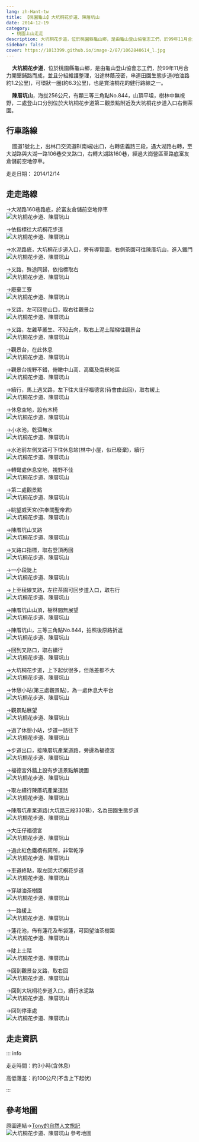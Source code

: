 ```yaml
---
lang: zh-Hant-tw
title: 【桃園龜山】大坑桐花步道、陳厝坑山
date: 2014-12-19
category: 
  - 桃園上山走走
description: 大坑桐花步道，位於桃園縣龜山鄉，是由龜山登山協會志工們，於99年11月合力開墾鋪路而成，並且分組維護整理，沿途林蔭茂密，串連田園生態步道(柏油路約1.2公里)，可環狀一圈(約6.3公里)，也是賞油桐花的健行路線之一。 陳厝坑山，海拔256公尺，有顆三等三角點No.844，山頂平坦，樹林中無視野，二處登山口分別位於大坑桐花步道第二觀景點附近及大坑桐花步道入口右側茶園。
sidebar: false
cover: https://1013399.github.io/image-2/87/1062840614_l.jpg
---
```


    **大坑桐花步道**，位於桃園縣龜山鄉，是由龜山登山協會志工們，於99年11月合力開墾鋪路而成，並且分組維護整理，沿途林蔭茂密，串連田園生態步道(柏油路約1.2公里)，可環狀一圈(約6.3公里)，也是賞油桐花的健行路線之一。  

    **陳厝坑山**，海拔256公尺，有顆三等三角點No.844，山頂平坦，樹林中無視野，二處登山口分別位於大坑桐花步道第二觀景點附近及大坑桐花步道入口右側茶園。

<!-- more -->

## 行車路線 
    國道1號北上，出林口交流道B(南端)出口，右轉忠義路三段，遇大湖路右轉，至大湖路與大湖一路106巷交叉路口，右轉大湖路160巷，經過大崗營區至路底富友倉儲前空地停車。

走走日期： 2014/12/14

## 走走路線
→大湖路160巷路底，於富友倉儲前空地停車  
![大坑桐花步道、陳厝坑山](https://1013399.github.io/image-2/87/1062840806_l.jpg)

→依指標往大坑桐花步道  
![大坑桐花步道、陳厝坑山](https://1013399.github.io/image-2/87/1062839306_l.jpg)

→水泥路底，大坑桐花步道入口，旁有導覽圖，右側茶園可往陳厝坑山，進入鐵門  
![大坑桐花步道、陳厝坑山](https://1013399.github.io/image-2/87/1062837250_l.jpg)

→叉路，殊途同歸，依指標取右  
![大坑桐花步道、陳厝坑山](https://1013399.github.io/image-2/87/1062839492_l.jpg)

→廢棄工寮  
![大坑桐花步道、陳厝坑山](https://1013399.github.io/image-2/87/1062840811_l.jpg)

→叉路，左可回登山口，取右往觀景台  
![大坑桐花步道、陳厝坑山](https://1013399.github.io/image-2/87/1062839784_l.jpg)

→叉路，左雜草叢生、不知去向，取右上泥土階梯往觀景台  
![大坑桐花步道、陳厝坑山](https://1013399.github.io/image-2/87/1062839504_l.jpg)

→觀景台，在此休息  
![大坑桐花步道、陳厝坑山](https://1013399.github.io/image-2/87/1062840215_l.jpg)

→觀景台視野不錯，俯瞰中山高、高鐵及南崁地區  
![大坑桐花步道、陳厝坑山](https://1013399.github.io/image-2/87/1062840614_l.jpg)

→續行，馬上遇叉路，左下往大庄仔福德宮(待會由此回)，取右緩上  
![大坑桐花步道、陳厝坑山](https://1013399.github.io/image-2/87/1062840110_l.jpg)

→休息空地，設有木椅  
![大坑桐花步道、陳厝坑山](https://1013399.github.io/image-2/87/1062837253_l.jpg)

→小水池，乾涸無水  
![大坑桐花步道、陳厝坑山](https://1013399.github.io/image-2/87/1062840710_l.jpg)

→水池前左側叉路可下往休息站(林中小屋，似已廢棄)，續行  
![大坑桐花步道、陳厝坑山](https://1013399.github.io/image-2/87/1062840812_l.jpg)

→轉彎處休息空地，視野不佳  
![大坑桐花步道、陳厝坑山](https://1013399.github.io/image-2/87/1062839096_l.jpg)

→第二處觀景點  
![大坑桐花步道、陳厝坑山](https://1013399.github.io/image-2/87/1062839912_l.jpg)

→眺望威天宮(供奉關聖帝君)  
![大坑桐花步道、陳厝坑山](https://1013399.github.io/image-2/87/1062841481_l.jpg)

→陳厝坑山叉路  
![大坑桐花步道、陳厝坑山](https://1013399.github.io/image-2/87/1062837262_l.jpg)

→叉路口指標，取右登頂再回  
![大坑桐花步道、陳厝坑山](https://1013399.github.io/image-2/87/1062839308_l.jpg)

→一小段陡上  
![大坑桐花步道、陳厝坑山](https://1013399.github.io/image-2/87/1062840895_l.jpg)

→上至稜線叉路，左往茶園可回步道入口，取右行  
![大坑桐花步道、陳厝坑山](https://1013399.github.io/image-2/87/1062841181_l.jpg)

→陳厝坑山山頂，樹林間無展望  
![大坑桐花步道、陳厝坑山](https://1013399.github.io/image-2/87/1062841281_l.jpg)

→陳厝坑山，三等三角點No.844，拍照後原路折返  
![大坑桐花步道、陳厝坑山](https://1013399.github.io/image-2/87/1062840626_l.jpg)

→回到叉路口，取右續行  
![大坑桐花步道、陳厝坑山](https://1013399.github.io/image-2/87/1062836412_l.jpg)

→大坑桐花步道，上下起伏很多，但落差都不大  
![大坑桐花步道、陳厝坑山](https://1013399.github.io/image-2/87/1062839706_l.jpg)

→休憩小站(第三處觀景點)，為一處休息大平台  
![大坑桐花步道、陳厝坑山](https://1013399.github.io/image-2/87/1062839790_l.jpg)

→觀景點展望  
![大坑桐花步道、陳厝坑山](https://1013399.github.io/image-2/87/1062841483_l.jpg)

→過了休憩小站，步道一路往下  
![大坑桐花步道、陳厝坑山](https://1013399.github.io/image-2/87/1062840824_l.jpg)

→步道出口，接陳厝坑產業道路，旁邊為福德宮  
![大坑桐花步道、陳厝坑山](https://1013399.github.io/image-2/87/1062835678_l.jpg)

→福德宮外牆上設有步道景點解說圖  
![大坑桐花步道、陳厝坑山](https://1013399.github.io/image-2/87/1062841087_l.jpg)

→取左續行陳厝坑產業道路  
![大坑桐花步道、陳厝坑山](https://1013399.github.io/image-2/87/1062839918_l.jpg)

→陳厝坑產業道路(大坑路三段330巷)，名為田園生態步道  
![大坑桐花步道、陳厝坑山](https://1013399.github.io/image-2/87/1062838839_l.jpg)

→大庄仔福德宮  
![大坑桐花步道、陳厝坑山](https://1013399.github.io/image-2/87/1062839799_l.jpg)

→過此紅色鐵橋有廁所，非常乾淨  
![大坑桐花步道、陳厝坑山](https://1013399.github.io/image-2/87/1062841095_l.jpg)

→車道終點，取左回大坑桐花步道  
![大坑桐花步道、陳厝坑山](https://1013399.github.io/image-2/87/1062840325_l.jpg)

→穿越油茶樹園  
![大坑桐花步道、陳厝坑山](https://1013399.github.io/image-2/87/1062839807_l.jpg)

→一路緩上  
![大坑桐花步道、陳厝坑山](https://1013399.github.io/image-2/87/1062839811_l.jpg)

→蓮花池，佈有蓮花及布袋蓮，可回望油茶樹園  
![大坑桐花步道、陳厝坑山](https://1013399.github.io/image-2/87/1062839715_l.jpg)

→陡上土階  
![大坑桐花步道、陳厝坑山](https://1013399.github.io/image-2/87/1062839017_l.jpg)

→回到觀景台叉路，取右回  
![大坑桐花步道、陳厝坑山](https://1013399.github.io/image-2/87/1062841098_l.jpg)

→回到大坑桐花步道入口，續行水泥路  
![大坑桐花步道、陳厝坑山](https://1013399.github.io/image-2/87/1062836425_l.jpg)

→回到停車處  
![大坑桐花步道、陳厝坑山](https://1013399.github.io/image-2/87/1062841391_l.jpg)

## 走走資訊

::: info

走走時間：約3小時(含休息)

高低落差：約100公尺(不含上下起伏)

:::

## 參考地圖
原圖連結→[Tony的自然人文旅記](http://www.tonyhuang39.com/tony0894/tony0894.html)  
![大坑桐花步道、陳厝坑山 參考地圖](https://1013399.github.io/image-2/87/1062840915_l.jpg)